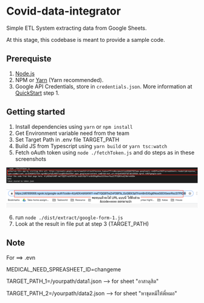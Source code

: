 # Covid-data-integrator

Simple ETL System extracting data from Google Sheets.

At this stage, this codebase is meant to provide a sample code.

## Prerequiste

1. [Node.js](https://nodejs.org/en/)
2. NPM or [Yarn](https://yarnpkg.com/) (Yarn recommended).
3. Google API Credentials, store in `credentials.json`. More information at [QuickStart](https://developers.google.com/sheets/api/quickstart/nodejs) step 1.

## Getting started

1. Install dependencies using `yarn` or `npm install`
2. Get Environment variable need from the team
3. Set Target Path in .env file TARGET_PATH
4. Build JS from Typescript using `yarn build` or `yarn tsc:watch`
5. Fetch oAuth token using `node ./fetchToken.js` and do steps as in these screenshots

![1](/resources/fetch-token-1.png)

![2](/resources/fetch-token-2.png)

6. run `node ./dist/extract/google-form-1.js`
7. Look at the result in file put at step 3 (TARGET_PATH)

## Note 
For ==> .evn

MEDICAL_NEED_SPREASHEET_ID=changeme

TARGET_PATH_1=/yourpath/data1.json --> for sheet "อาสาดุสิต"

TARGET_PATH_2=/yourpath/data2.json --> for sheet "หาชุดหมีให้พี่หมอ"
